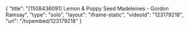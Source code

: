 {
    "title": "[1508436091] Lemon & Poppy Seed Madeleines - Gordon Ramsay",
    "type": "solo",
    "layout": "iframe-static",
    "videoId": "123179218",
    "url": "\/tvpembed\/123179218"
}
